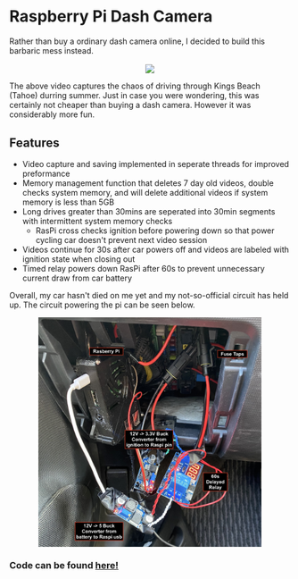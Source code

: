 # Raspberry Pi Dash Camera
Rather than buy a ordinary dash camera online, I decided to build this barbaric mess instead.
<p align="center">
<img src="https://media.giphy.com/media/Jx5bLprFNUCUhqeEbr/giphy-downsized.gif" width="500" align="center">
</p>

The above video captures the chaos of driving through Kings Beach (Tahoe) durring summer. Just in case you were wondering, this was certainly not cheaper than buying a dash camera. However it was considerably more fun.

## Features
- Video capture and saving implemented in seperate threads for improved preformance
- Memory management function that deletes 7 day old videos, double checks system memory, and will delete additional videos if system memory is less than 5GB
- Long drives greater than 30mins are seperated into 30min segments with intermittent system memory checks
  - RasPi cross checks ignition before powering down so that power cycling car doesn't prevent next video session
- Videos continue for 30s after car powers off and videos are labeled with ignition state when closing out
- Timed relay powers down RasPi after 60s to prevent unnecessary current draw from car battery

Overall, my car hasn't died on me yet and my not-so-official circuit has held up. The circuit powering the pi can be seen below.
<p align="center">
<img src="https://github.com/HugeCoderGuy/dashCam/blob/main/raw_honda_fit.jpg" width="400" align="center">
</p>

### Code can be found [here!]()
